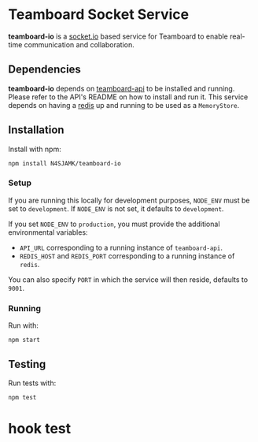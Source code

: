 # Teamboard Socket Service

**teamboard-io** is a [socket.io](http://socket.io) based service for
Teamboard to enable real-time communication and collaboration.

## Dependencies

**teamboard-io** depends on [teamboard-api](https://github.com/N4SJAMK/teamboard-api)
to be installed and running. Please refer to the API's README on how to install
and run it. This service depends on having a [redis](http://redis.io) up and
running to be used as a `MemoryStore`.

## Installation

Install with npm:
```
npm install N4SJAMK/teamboard-io
```

### Setup

If you are running this locally for development purposes, `NODE_ENV` must be set
to `development`. If `NODE_ENV` is not set, it defaults to `development`.

If you set `NODE_ENV` to `production`, you must provide the additional
environmental variables:

- `API_URL` corresponding to a running instance of
  `teamboard-api`.
- `REDIS_HOST` and `REDIS_PORT` corresponding to a running instance of `redis`.

You can also specify `PORT` in which the service will then reside, defaults to
`9001`.

### Running

Run with:
```
npm start
```

## Testing

Run tests with:
```
npm test
```
# hook test
